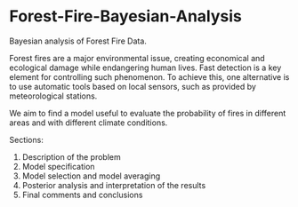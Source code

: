 # Forest-Fire-Bayesian-Analysis

Bayesian analysis of Forest Fire Data. 

Forest fires are a major environmental issue, creating economical and ecological damage while endangering human lives. Fast detection is a key element for controlling such phenomenon. To achieve this, one alternative is to use automatic tools based on local sensors, such as provided by meteorological stations.

We aim to find a model useful to evaluate the probability of fires in different areas and
with different climate conditions.

Sections:
1) Description of the problem
2) Model specification
3) Model selection and model averaging
4) Posterior analysis and interpretation of the results
5) Final comments and conclusions
